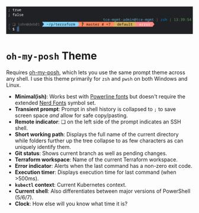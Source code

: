 ![Theme Screenshot](oh-my-posh.png)
# `oh-my-posh` Theme
Requires [oh-my-posh](https://ohmyposh.dev/), which lets you use the same prompt theme across any shell. I use this theme primarily for `zsh` and `pwsh` on both Windows and Linux.

- **Minimal(ish)**: Works best with [Powerline fonts](https://github.com/powerline/fonts) but doesn't require the extended [Nerd Fonts](https://github.com/ryanoasis/nerd-fonts) symbol set.
- **Transient prompt**: Prompt in shell history is collapsed to `;` to save screen space *and* allow for safe copy/pasting.
- **Remote indicator**: ❏ on the left side of the prompt indicates an SSH shell. 
- **Short working path**: Displays the full name of the current directory while folders further up the tree collapse to as few characters as can uniquely identify them.
- **Git status**: Shows current branch as well as pending changes.
- **Terraform workspace**: Name of the current Terraform workspace.
- **Error indicator**: Alerts when the last command has a non-zero exit code.
- **Execution timer**: Displays execution time for last command (when >500ms).
- **`kubectl` context**: Current Kubernetes context.
- **Current shell**: Also differentiates between major versions of PowerShell (5/6/7).
- **Clock**: How else will you know what time it is?
